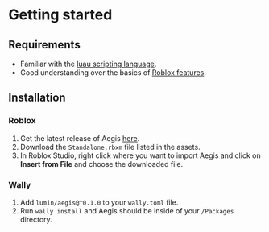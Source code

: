 # Getting started

## Requirements

- Familiar with the [luau scripting language](https://luau-lang.org/).
- Good understanding over the basics of [Roblox features](https://create.roblox.com/docs/tutorials).

## Installation

### Roblox

1. Get the latest release of Aegis [here](https://github.com/lumin-dev/Aegis/releases/).
2. Download the `Standalone.rbxm` file listed in the assets.
3. In Roblox Studio, right click where you want to import Aegis and click on **Insert from File** and choose the downloaded file.

### Wally

1. Add `lumin/aegis@^0.1.0` to your `wally.toml` file.
2. Run `wally install` and Aegis should be inside of your `/Packages` directory.
